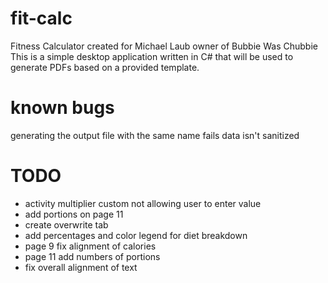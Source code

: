 # fit-calc
Fitness Calculator created for Michael Laub owner of Bubbie Was Chubbie   
This is a simple desktop application written in C# that will be used to generate PDFs based on a provided template. 

# known bugs
generating the output file with the same name fails
data isn't sanitized 

# TODO
- activity multiplier custom not allowing user to enter value
- add portions on page 11
- create overwrite tab
- add percentages and color legend for diet breakdown
- page 9 fix alignment of calories
- page 11 add numbers of portions
- fix overall alignment of text